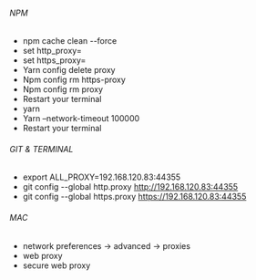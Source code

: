 ###### NPM
- npm cache clean --force
- set http_proxy=
- set https_proxy=
- Yarn config delete proxy
- Npm config rm https-proxy
- Npm config rm proxy
- Restart your terminal
- yarn
- Yarn –network-timeout 100000
- Restart your terminal

###### GIT & TERMINAL
- export ALL_PROXY=192.168.120.83:44355
- git config --global http.proxy http://192.168.120.83:44355
- git config --global https.proxy https://192.168.120.83:44355


###### MAC
- network preferences -> advanced -> proxies
- web proxy
- secure web proxy

